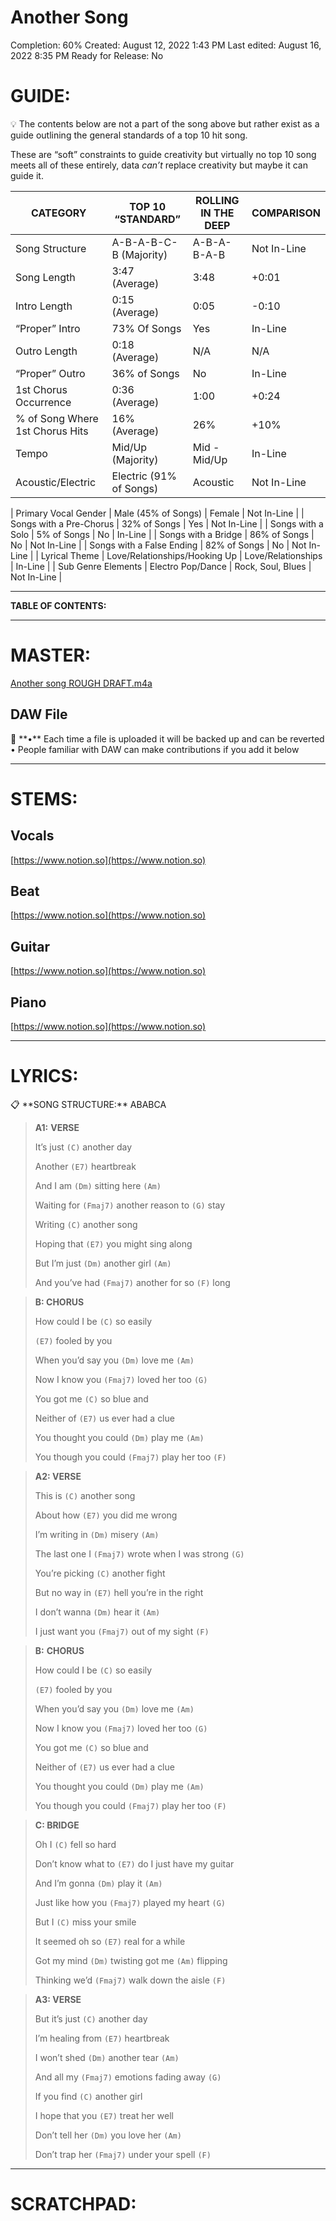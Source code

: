# Another Song

Completion: 60%
Created: August 12, 2022 1:43 PM
Last edited: August 16, 2022 8:35 PM
Ready for Release: No

# **GUIDE:**

<aside>
💡 The contents below are not a part of the song above but rather exist as a guide outlining the general standards of a top 10 hit song.

These are “soft” constraints to guide creativity but virtually no top 10 song meets all of these entirely, data *can’t* replace creativity but maybe it can guide it.

</aside>

| CATEGORY | TOP 10 “STANDARD” | ROLLING IN THE DEEP | COMPARISON |
| --- | --- | --- | --- |
| Song Structure | A-B-A-B-C-B (Majority) | A-B-A-B-A-B | Not In-Line |
| Song Length | 3:47 (Average) | 3:48 | +0:01 |
| Intro Length | 0:15 (Average) | 0:05 | -0:10 |
| “Proper” Intro | 73% Of Songs | Yes | In-Line |
| Outro Length | 0:18 (Average) | N/A | N/A |
| “Proper” Outro | 36% of Songs | No | In-Line |
| 1st Chorus Occurrence | 0:36 (Average) | 1:00 | +0:24 |
| % of Song Where 1st Chorus Hits | 16% (Average) | 26% | +10% |
| Tempo | Mid/Up (Majority) | Mid - Mid/Up | In-Line |
| Acoustic/Electric | Electric (91% of Songs) | Acoustic | Not In-Line |

| Primary Vocal Gender | Male (45% of Songs) | Female | Not In-Line |
| Songs with a Pre-Chorus | 32% of Songs | Yes | Not In-Line |
| Songs with a Solo | 5% of Songs | No | In-Line |
| Songs with a Bridge | 86% of Songs | No | Not In-Line |
| Songs with a False Ending | 82% of Songs | No | Not In-Line |
| Lyrical Theme | Love/Relationships/Hooking Up | Love/Relationships | In-Line |
| Sub Genre Elements | Electro Pop/Dance | Rock, Soul, Blues | Not In-Line |

---

**TABLE OF CONTENTS:**

---

# MASTER:

[Another song ROUGH DRAFT.m4a](Another%20Song%20995220d55a9449cbb690e06740712b5c/Another_song_ROUGH_DRAFT.m4a)

## **DAW File**

<aside>
💾 **•** Each time a file is uploaded it will be backed up and can be reverted
• People familiar with DAW can make contributions if you add it below

</aside>

---

# STEMS:

## Vocals

[https://www.notion.so](https://www.notion.so)

## Beat

[https://www.notion.so](https://www.notion.so)

## Guitar

[https://www.notion.so](https://www.notion.so)

## Piano

[https://www.notion.so](https://www.notion.so)

---

# LYRICS:

<aside>
📋 **SONG STRUCTURE:** ABABCA

</aside>

> **A1:** **VERSE**
> 
> 
> It’s just `(C)` another day
> 
> Another `(E7)` heartbreak
> 
> And I am `(Dm)` sitting here `(Am)`
> 
> Waiting for `(Fmaj7)` another reason to `(G)` stay
> 
> Writing `(C)` another song
> 
> Hoping that `(E7)` you might sing along
> 
> But I’m just `(Dm)` another girl `(Am)`
> 
> And you’ve had `(Fmaj7)` another for so `(F)` long
> 

> **B: CHORUS**
> 
> 
> How could I be `(C)` so easily
> 
> `(E7)` fooled by you
> 
> When you’d say you `(Dm)` love me `(Am)`
> 
> Now I know you `(Fmaj7)` loved her too `(G)`
> 
> You got me `(C)` so blue and
> 
> Neither of `(E7)` us ever had a clue
> 
> You thought you could `(Dm)` play me `(Am)`
> 
> You though you could `(Fmaj7)` play her too `(F)`
> 

> **A2: VERSE**
> 
> 
> This is `(C)` another song
> 
> About how `(E7)` you did me wrong
> 
> I’m writing in `(Dm)` misery `(Am)`
> 
> The last one I `(Fmaj7)` wrote when I was strong `(G)`
> 
> You’re picking `(C)` another fight
> 
> But no way in `(E7)` hell you’re in the right
> 
> I don’t wanna `(Dm)` hear it `(Am)`
> 
> I just want you `(Fmaj7)` out of my sight `(F)`
> 

> **B:** **CHORUS**
> 
> 
> How could I be `(C)` so easily
> 
> `(E7)` fooled by you
> 
> When you’d say you `(Dm)` love me `(Am)`
> 
> Now I know you `(Fmaj7)` loved her too `(G)`
> 
> You got me `(C)` so blue and
> 
> Neither of `(E7)` us ever had a clue
> 
> You thought you could `(Dm)` play me `(Am)`
> 
> You though you could `(Fmaj7)` play her too `(F)`
> 

> **C: BRIDGE**
> 
> 
> Oh I `(C)` fell so hard
> 
> Don’t know what to `(E7)` do I just have my guitar
> 
> And I’m gonna `(Dm)` play it `(Am)`
> 
> Just like how you `(Fmaj7)` played my heart `(G)`
> 
> But I `(C)` miss your smile
> 
> It seemed oh so `(E7)` real for a while
> 
> Got my mind `(Dm)` twisting got me `(Am)` flipping
> 
> Thinking we’d `(Fmaj7)` walk down the aisle `(F)`
> 

> **A3: VERSE**
> 
> 
> But it’s just `(C)` another day
> 
> I’m healing from `(E7)` heartbreak
> 
> I won’t shed `(Dm)` another tear `(Am)`
> 
> And all my `(Fmaj7)` emotions fading away `(G)`
> 
> If you find `(C)` another girl
> 
> I hope that you `(E7)` treat her well
> 
> Don’t tell her `(Dm)` you love her `(Am)`
> 
> Don’t trap her `(Fmaj7)` under your spell `(F)`
> 

---

# **SCRATCHPAD:**